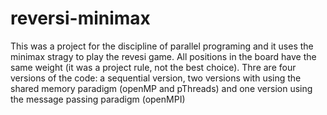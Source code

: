 # reversi-minimax

This was a project for the discipline of parallel programing and it uses the minimax stragy to play the revesi game.
All positions in the board have the same weight (it was a project rule, not the best choice). 
Thre are four versions of the code: a sequential version, two versions with using the shared memory paradigm (openMP and pThreads) and one version using the message passing paradigm (openMPI)
